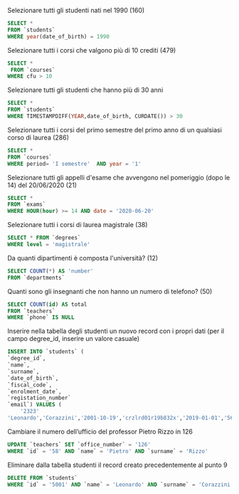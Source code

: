 Selezionare tutti gli studenti nati nel 1990 (160)
```SQL
SELECT *
FROM `students`
WHERE year(date_of_birth) = 1990
```
Selezionare tutti i corsi che valgono più di 10 crediti (479)
```SQL
SELECT *
 FROM `courses`
WHERE cfu > 10
```
Selezionare tutti gli studenti che hanno più di 30 anni
```SQL
SELECT * 
FROM `students`
WHERE TIMESTAMPDIFF(YEAR,date_of_birth, CURDATE()) > 30
```
Selezionare tutti i corsi del primo semestre del primo anno di un qualsiasi corso di
laurea (286)
```SQL
SELECT * 
FROM `courses`
WHERE period= 'I semestre'  AND year = '1'
```
Selezionare tutti gli appelli d'esame che avvengono nel pomeriggio (dopo le 14) del
20/06/2020 (21)
```SQL
SELECT * 
FROM `exams`
WHERE HOUR(hour) >= 14 AND date = '2020-06-20'
```
Selezionare tutti i corsi di laurea magistrale (38)
```SQL
SELECT * FROM `degrees`
WHERE level = 'magistrale'
```

 Da quanti dipartimenti è composta l'università? (12)
 ```SQL
 SELECT COUNT(*) AS 'number' 
 FROM `departments`
 ```

 Quanti sono gli insegnanti che non hanno un numero di telefono? (50)

 ```SQL
 SELECT COUNT(id) AS total 
 FROM `teachers` 
 WHERE `phone` IS NULL
 ```
 Inserire nella tabella degli studenti un nuovo record con i propri dati (per il campo
degree_id, inserire un valore casuale)
```SQL
INSERT INTO `students` (
`degree_id`,
`name`,
`surname`,
`date_of_birth`,
`fiscal_code`, 
`enrolment_date`,
`registation_number`
`email`) VALUES (
    '2323'
'Leonardo','Corazzini','2001-10-19','crzlrd01r19b832x','2019-01-01','564684','leocora10@gmail.com')
 ```

 Cambiare il numero dell’ufficio del professor Pietro Rizzo in 126
 ```SQL
 UPDATE `teachers` SET `office_number` = '126'
WHERE `id` = '58' AND `name` = 'Pietro' AND `surname` = 'Rizzo' 
 ```

 Eliminare dalla tabella studenti il record creato precedentemente al punto 9
 ```SQL
 DELETE FROM `students` 
WHERE `id` = '5001' AND `name` = 'Leonardo' AND `surname` = 'Corazzini'
 ```

